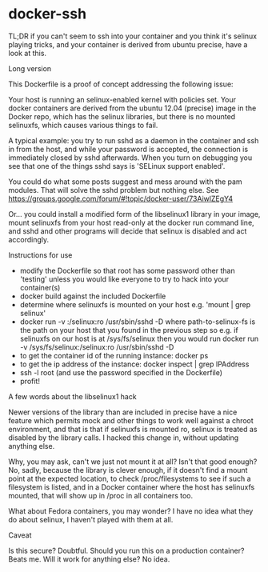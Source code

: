 docker-ssh
==========

TL;DR
if you can't seem to ssh into your container and you think it's
selinux playing tricks, and your container is derived from
ubuntu precise, have a look at this.

Long version

This Dockerfile is a proof of concept addressing the following issue:

Your host is running an selinux-enabled kernel with policies set.
Your docker containers are derived from the ubuntu 12.04 (precise)
image in the Docker repo, which has the selinux libraries, but
there is no mounted selinuxfs, which causes various things to fail.

A typical example: you try to run sshd as a daemon in the container
and ssh in from the host, and while your password is accepted, the
connection is immediately closed by sshd afterwards.  When you turn
on debugging you see that one of the things sshd says is
'SELinux support enabled'.

You could do what some posts suggest and mess around with the
pam modules.  That will solve the sshd problem but nothing else.
See https://groups.google.com/forum/#!topic/docker-user/73AiwlZEgY4

Or... you could install a modified form of the libselinux1 library
in your image, mount selinuxfs from your host read-only at
the docker run command line, and sshd and other programs will
decide that selinux is disabled and act accordingly.

Instructions for use

* modify the Dockerfile so that root has some password other than
  'testing' unless you would like everyone to try to hack into your container(s)
* docker build against the included Dockerfile
* determine where selinuxfs is mounted on your host
  e.g. 'mount | grep selinux'
* docker run -v  <path-to-selinux-fs>:/selinux:ro <new-image-id> /usr/sbin/sshd -D
  where path-to-selinux-fs is the path on your host that you found in the previous step
  so e.g. if selinuxfs on our host is at /sys/fs/selinux then you would run
  docker run -v /sys/fs/selinux:/selinux:ro <new-image-id> /usr/sbin/sshd -D
* to get the container id of the running instance:
    docker ps
* to get the ip address of the instance:
    docker inspect <container-id> | grep IPAddress
* ssh -l root <ip-address-here>   (and use the password specified in the Dockerfile)
* profit!

A few words about the libselinux1 hack

Newer versions of the library than are included in precise have a nice
feature which permits mock and other things to work well against a
chroot environment, and that is that if selinuxfs is mounted ro,
selinux is treated as disabled by the library calls.  I hacked this
change in, without updating anything else.

Why, you may ask, can't we just not mount it at all?  Isn't that good enough?
No, sadly, because the library is clever enough, if it doesn't find a mount
point at the expected location, to check /proc/filesystems to see if
such a filesystem is listed, and in a Docker container where the host
has selinuxfs mounted, that will show up in /proc in all containers too.

What about Fedora containers, you may wonder?  I have no idea what
they do about selinux, I haven't played with them at all.

Caveat

Is this secure?  Doubtful.  Should you run this on a production container?
Beats me.  Will it work for anything else?  No idea.
